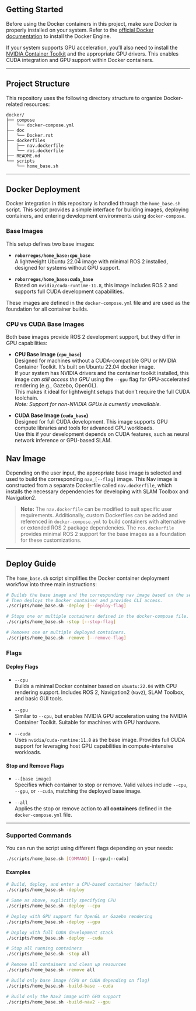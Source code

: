 ## Getting Started

Before using the Docker containers in this project, make sure Docker is properly installed on your system. Refer to the [official Docker documentation](https://docs.docker.com/engine/install/) to install the Docker Engine.

If your system supports GPU acceleration, you’ll also need to install the [NVIDIA Container Toolkit](https://docs.nvidia.com/datacenter/cloud-native/container-toolkit/install-guide.html) and the appropriate GPU drivers. This enables CUDA integration and GPU support within Docker containers.

---

## Project Structure

This repository uses the following directory structure to organize Docker-related resources:
```
docker/
├── compose
│   └── docker-compose.yml
├── doc
│   └── Docker.rst
├── dockerfiles
│   ├── nav.dockerfile
│   └── ros.dockerfile
├── README.md
└── scripts
    └── home_base.sh
```

---

## Docker Deployment

Docker integration in this repository is handled through the `home_base.sh` script. This script provides a simple interface for building images, deploying containers, and entering development environments using `docker-compose`.

### Base Images

This setup defines two base images:

- **`roborregos/home_base:cpu_base`**  
  A lightweight Ubuntu 22.04 image with minimal ROS 2 installed, designed for systems without GPU support.

- **`roborregos/home_base:cuda_base`**  
  Based on `nvidia/cuda-runtime-11.8`, this image includes ROS 2 and supports full CUDA development capabilities.

These images are defined in the `docker-compose.yml` file and are used as the foundation for all container builds.

### CPU vs CUDA Base Images

Both base images provide ROS 2 development support, but they differ in GPU capabilities:

- **CPU Base Image (`cpu_base`)**  
  Designed for machines without a CUDA-compatible GPU or NVIDIA Container Toolkit. It’s built on Ubuntu 22.04 docker image.  
  If your system has NVIDIA drivers and the container toolkit installed, this image *can still access the GPU* using the `--gpu` flag for GPU-accelerated rendering (e.g., Gazebo, OpenGL).  
  This makes it ideal for lightweight setups that don’t require the full CUDA toolchain.  
  *Note: Support for non-NVIDIA GPUs is currently unavailable.*

- **CUDA Base Image (`cuda_base`)**  
  Designed for full CUDA development. This image supports GPU compute libraries and tools for advanced GPU workloads.  
  Use this if your development depends on CUDA features, such as neural network inference or GPU-based SLAM.

## Nav Image

Depending on the user input, the appropriate base image is selected and used to build the corresponding `nav_[--flag]` image. This Nav image is constructed from a separate Dockerfile called `nav.dockerfile`, which installs the necessary dependencies for developing with SLAM Toolbox and Navigation2.

> **Note:** The `nav.dockerfile` can be modified to suit specific user requirements. Additionally, custom Dockerfiles can be added and referenced in `docker-compose.yml` to build containers with alternative or extended ROS 2 package dependencies. The `ros.dockerfile` provides minimal ROS 2 support for the base images as a foundation for these customizations.

---

## Deploy Guide

The `home_base.sh` script simplifies the Docker container deployment workflow into three main instructions:

```bash
# Builds the base image and the corresponding nav image based on the selected flag.
# Then deploys the Docker container and provides CLI access.
./scripts/home_base.sh -deploy [--deploy-flag]

# Stops one or multiple containers defined in the docker-compose file.
./scripts/home_base.sh -stop [--stop-flag]

# Removes one or multiple deployed containers.
./scripts/home_base.sh -remove [--remove-flag]
```

### Flags

#### Deploy Flags

- `--cpu`  
  Builds a minimal Docker container based on `ubuntu:22.04` with CPU rendering support. Includes ROS 2, Navigation2 (`Nav2`), SLAM Toolbox, and basic GUI tools.

- `--gpu`  
  Similar to `--cpu`, but enables NVIDIA GPU acceleration using the NVIDIA Container Toolkit. Suitable for machines with GPU hardware.

- `--cuda`  
  Uses `nvidia/cuda-runtime:11.8` as the base image. Provides full CUDA support for leveraging host GPU capabilities in compute-intensive workloads.


#### Stop and Remove Flags

- `--[base image]`  
  Specifies which container to stop or remove. Valid values include `--cpu`, `--gpu`, or `--cuda`, matching the deployed base image.

- `--all`  
  Applies the stop or remove action to **all containers** defined in the `docker-compose.yml` file.

---

### Supported Commands

You can run the script using different flags depending on your needs:

```bash
./scripts/home_base.sh [COMMAND] [--gpu|--cuda]
```
#### Examples
```bash
# Build, deploy, and enter a CPU-based container (default)
./scripts/home_base.sh -deploy

# Same as above, explicitly specifying CPU
./scripts/home_base.sh -deploy --cpu

# Deploy with GPU support for OpenGL or Gazebo rendering
./scripts/home_base.sh -deploy --gpu

# Deploy with full CUDA development stack
./scripts/home_base.sh -deploy --cuda

# Stop all running containers
./scripts/home_base.sh -stop all

# Remove all containers and clean up resources
./scripts/home_base.sh -remove all

# Build only base image (CPU or CUDA depending on flag)
./scripts/home_base.sh -build-base --cuda

# Build only the Nav2 image with GPU support
./scripts/home_base.sh -build-nav2 --gpu

```
